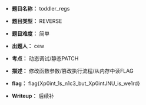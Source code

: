 * **题目名称：** toddler_regs

* **题目类型：** REVERSE

* **题目难度：** 简单

* **出题人：** cew

* **考点：** 动态调试/静态PATCH

* **描述：** 修改函数参数/篡改执行流程/从内存中读FLAG

* **flag：** flag{Xp0int_1s_n1c3_but_Xp0intJNU_is_we1rd}

* **Writeup：** 后续补
